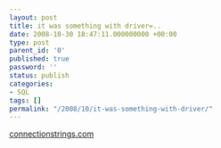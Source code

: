 ```yaml
---
layout: post
title: it was something with driver=..
date: 2008-10-30 18:47:11.000000000 +00:00
type: post
parent_id: '0'
published: true
password: ''
status: publish
categories:
- SQL
tags: []
permalink: "/2008/10/it-was-something-with-driver/"
---
```

[connectionstrings.com](http://www.connectionstrings.com/)

